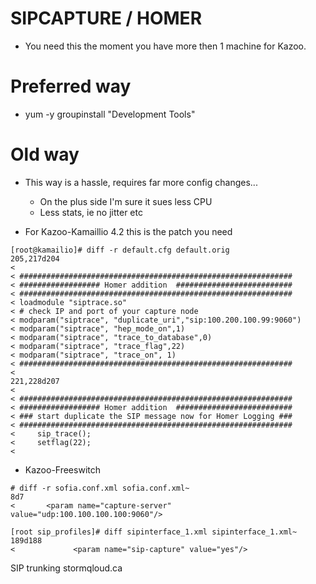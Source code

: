 # SIPCAPTURE / HOMER

* You need this the moment you have more then 1 machine for Kazoo.

# Preferred way

* yum -y groupinstall "Development Tools"


# Old way
* This way is a hassle, requires far more config changes...
  * On the plus side I'm sure it sues less CPU
  * Less stats, ie no jitter etc

* For Kazoo-Kamaillio 4.2 this is the patch you need

```
[root@kamailio]# diff -r default.cfg default.orig 
205,217d204
< 
< #############################################################                 
< ################## Homer addition  ##########################
< #############################################################
< loadmodule "siptrace.so"
< # check IP and port of your capture node                 
< modparam("siptrace", "duplicate_uri","sip:100.200.100.99:9060")
< modparam("siptrace", "hep_mode_on",1)
< modparam("siptrace", "trace_to_database",0)
< modparam("siptrace", "trace_flag",22)
< modparam("siptrace", "trace_on", 1)
< #############################################################   
< 
221,228d207
< 
< #############################################################
< ################## Homer addition  ##########################
< ### start duplicate the SIP message now for Homer Logging ###
< #############################################################
<     sip_trace();
<     setflag(22);
< 

```

* Kazoo-Freeswitch

```
# diff -r sofia.conf.xml sofia.conf.xml~
8d7
<       <param name="capture-server" value="udp:100.100.100.100:9060"/>
```

```
[root sip_profiles]# diff sipinterface_1.xml sipinterface_1.xml~
189d188
<             <param name="sip-capture" value="yes"/>
```


SIP trunking stormqloud.ca
